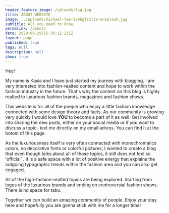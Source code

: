 ```yaml
---
header_feature_image: /uploads/log.jpg
title: ABOUT WEBSITE
image: ../uploads/michael-lee-5z9bgfrzlle-unsplash.jpg
subtitle: All you need to know.
permalink: /about/
date: 2020-06-29T15:36:12.231Z
layout: page
published: true
tags: null
description: null
show: true
---
```

Hey! 

My name is Kasia and I have just started my journey with blogging. I am very interested into fashion-realted content and hope to work within the fashion industry in the future. That's why the content on this blog is highly realted to luxurious fashion brands, magazines and fashion shows. 

This website is for all of the poeple who enjoy a little fashion knowledge connected with some design theory and facts. As our community is growing very quickly I would love **YOU** to become a part of it as well. Get involved into sharing the new posts, either on your social media or if you want to discuss a topic- text me directly on my email adress. You can find it at the botom of this page.

As the luxuriousness itself is very often connected with monochromatics colors, no decorative fonts or colorful pictures, I wanted to create a blog that even though talks about all of those topics, it still does not feel so 'official' . It is a safe space with a lot of positive energy that explains the outgoing typographic trends within the fashion area and you can also get engaged.

All of the high-fashion-realted topics are being explored. Starting from logos of the luxurious brands and ending on controversial fashion shows. There is no space for tabu. 

Together we can build an amazing community of people. Enjoy your stay here and hopefully you are gonna stick with me for a longer time!